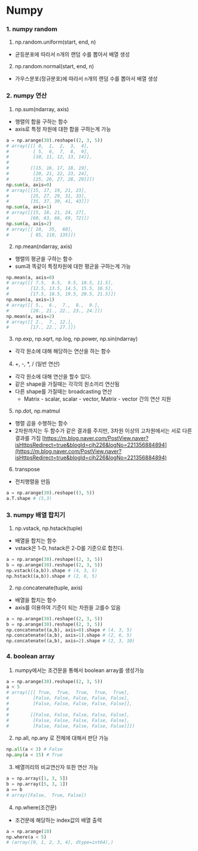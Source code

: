 # Numpy

### 1. numpy random
1. np.random.uniform(start, end, n)
* 균등분포에 따라서 n개의 랜덤 수를 뽑아서 배열 생성
2. np.random.normal(start, end, n)
* 가우스분포(정규분포)에 따라서 n개의 랜덤 수를 뽑아서 배열 생성

### 2. numpy 연산
1. np.sum(ndarray, axis)
* 행렬의 합을 구하는 함수
* axis로 특정 차원에 대한 합을 구하는게 가능
```python
a = np.arange(30).reshape((2, 3, 5))
# array([[[ 0,  1,  2,  3,  4],
#         [ 5,  6,  7,  8,  9],
#         [10, 11, 12, 13, 14]],
# 
#        [[15, 16, 17, 18, 19],
#         [20, 21, 22, 23, 24],
#         [25, 26, 27, 28, 29]]])
np.sum(a, axis=0)
# array([[15, 17, 19, 21, 23],
#        [25, 27, 29, 31, 33],
#        [35, 37, 39, 41, 43]])
np.sum(a, axis=1)
# array([[15, 18, 21, 24, 27],
#        [60, 63, 66, 69, 72]])
np.sum(a, axis=2)
# array([[ 10,  35,  60],
#        [ 85, 110, 135]])
```
2. np.mean(ndarray, axis)
* 행렬의 평균을 구하는 함수
* sum과 똑같이 특정차원에 대한 평균을 구하는게 가능
```python
np.mean(a, axis=0)
# array([[ 7.5,  8.5,  9.5, 10.5, 11.5],
#        [12.5, 13.5, 14.5, 15.5, 16.5],
#        [17.5, 18.5, 19.5, 20.5, 21.5]])
np.mean(a, axis=1)
# array([[ 5.,  6.,  7.,  8.,  9.],
#        [20., 21., 22., 23., 24.]])
np.mean(a, axis=2)
# array([[ 2.,  7., 12.],
#        [17., 22., 27.]])
```
3. np.exp, np.sqrt, np.log, np.power, np.sin(ndarray)
* 각각 원소에 대해 해당하는 연산을 하는 함수

4. +, -, *, / (일반 연산)
* 각각 원소에 대해 연산을 할수 있다.
* 같은 shape을 가질때는 각각의 원소끼리 연산됨
* 다른 shape를 가질때는 broadcasting 연산
  * Matrix - scalar, scalar - vector, Matrix - vector 간의 연산 지원

5. np.dot, np.matmul
* 행렬 곱을 수행하는 함수
* 2차원까지는 두 함수가 같은 결과를 주지만, 3차원 이상의 고차원에서는 서로 다른 결과를 가짐
[https://m.blog.naver.com/PostView.naver?isHttpsRedirect=true&blogId=cjh226&logNo=221356884894](https://m.blog.naver.com/PostView.naver?isHttpsRedirect=true&blogId=cjh226&logNo=221356884894)

6. transpose
* 전치행렬을 만듬
```python
a = np.arange(30).reshape((3, 5))
a.T.shape # (5,3)
```
### 3. numpy 배열 합치기
1. np.vstack, np.hstack(tuple)
* 배열을 합치는 함수
* vstack은 1-D, hstack은 2-D를 기준으로 합친다.
```python
a = np.arange(30).reshape((2, 3, 5))
b = np.arange(30).reshape((2, 3, 5))
np.vstack((a,b)).shape # (4, 3, 5)
np.hstack((a,b)).shape # (2, 6, 5)
```

2. np.concatenate(tuple, axis)
* 배열을 합치는 함수
* axis를 이용하여 기준이 되는 차원을 고를수 있음
```python
a = np.arange(30).reshape((2, 3, 5))
b = np.arange(30).reshape((2, 3, 5))
np.concatenate((a,b), axis=0).shape # (4, 3, 5)
np.concatenate((a,b), axis=1).shape # (2, 6, 5)
np.concatenate((a,b), axis=2).shape # (2, 3, 10)
```
### 4. boolean array
1. numpy에서는 조건문을 통해서 boolean array를 생성가능
```python
a = np.arange(30).reshape((2, 3, 5))
a < 5
# array([[[ True,  True,  True,  True,  True],
#         [False, False, False, False, False],
#         [False, False, False, False, False]],
# 
#        [[False, False, False, False, False],
#         [False, False, False, False, False],
#         [False, False, False, False, False]]])
```
2. np.all, np.any 로 전체에 대해서 판단 가능
```python
np.all(a < 3) # False
np.any(a < 15) # True
```
3. 배열끼리의 비교연산자 또한 연산 가능
```python
a = np.array([1, 3, 5])
b = np.array([5, 3, 1])
a == b
# array([False,  True, False])
```
4. np.where(조건문)
* 조건문에 해당하는 index값의 배열 출력
```python
a = np.arange(10)
np.where(a < 5)
# (array([0, 1, 2, 3, 4], dtype=int64),)
```